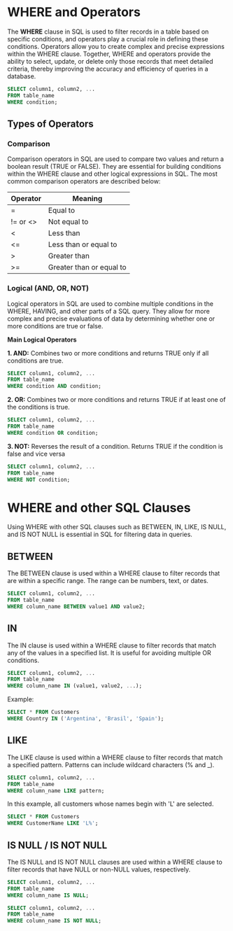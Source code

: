 # WHERE and Operators

The **WHERE** clause in SQL is used to filter records in a table based on specific conditions, and operators play a crucial role in defining these conditions. Operators allow you to create complex and precise expressions within the WHERE clause. Together, WHERE and operators provide the ability to select, update, or delete only those records that meet detailed criteria, thereby improving the accuracy and efficiency of queries in a database.

```sql
SELECT column1, column2, ...
FROM table_name
WHERE condition;
```

## Types of Operators

### Comparison

Comparison operators in SQL are used to compare two values ​​and return a boolean result (TRUE or FALSE). They are essential for building conditions within the WHERE clause and other logical expressions in SQL. The most common comparison operators are described below:

| Operator | Meaning |
| ------------ | ------------ |
| = | Equal to |
| != or <> | Not equal to |
| < | Less than |
| <= | Less than or equal to |
| > | Greater than |
| >= | Greater than or equal to |

### Logical (AND, OR, NOT)

Logical operators in SQL are used to combine multiple conditions in the WHERE, HAVING, and other parts of a SQL query. They allow for more complex and precise evaluations of data by determining whether one or more conditions are true or false.

**Main Logical Operators**

**1. AND:** Combines two or more conditions and returns TRUE only if all conditions are true.

```sql
SELECT column1, column2, ...
FROM table_name
WHERE condition AND condition;
```

**2. OR:** Combines two or more conditions and returns TRUE if at least one of the conditions is true.

```sql
SELECT column1, column2, ...
FROM table_name
WHERE condition OR condition;
```

**3. NOT:** Reverses the result of a condition. Returns TRUE if the condition is false and vice versa

```sql
SELECT column1, column2, ...
FROM table_name
WHERE NOT condition;
```

# WHERE and other SQL Clauses

Using WHERE with other SQL clauses such as BETWEEN, IN, LIKE, IS NULL, and IS NOT NULL is essential in SQL for filtering data in queries.

## BETWEEN

The BETWEEN clause is used within a WHERE clause to filter records that are within a specific range. The range can be numbers, text, or dates.

```sql
SELECT column1, column2, ...
FROM table_name
WHERE column_name BETWEEN value1 AND value2;
```

## IN

The IN clause is used within a WHERE clause to filter records that match any of the values ​​in a specified list. It is useful for avoiding multiple OR conditions.

```sql
SELECT column1, column2, ...
FROM table_name
WHERE column_name IN (value1, value2, ...);
```

Example:

```sql
SELECT * FROM Customers
WHERE Country IN ('Argentina', 'Brasil', 'Spain');
```

## LIKE

The LIKE clause is used within a WHERE clause to filter records that match a specified pattern. Patterns can include wildcard characters (% and _).

```sql
SELECT column1, column2, ...
FROM table_name
WHERE column_name LIKE pattern;
```

In this example, all customers whose names begin with 'L' are selected.

```sql
SELECT * FROM Customers
WHERE CustomerName LIKE 'L%';
```

## IS NULL / IS NOT NULL

The IS NULL and IS NOT NULL clauses are used within a WHERE clause to filter records that have NULL or non-NULL values, respectively.

```sql
SELECT column1, column2, ...
FROM table_name
WHERE column_name IS NULL;
```

```sql
SELECT column1, column2, ...
FROM table_name
WHERE column_name IS NOT NULL;
```


